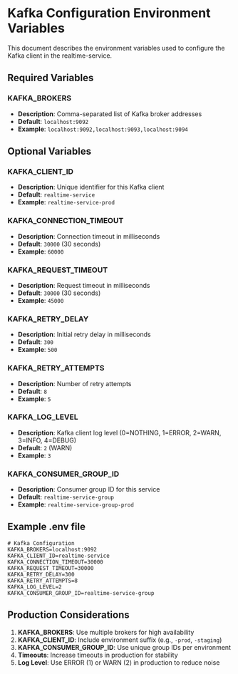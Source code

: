 # Kafka Configuration Environment Variables

This document describes the environment variables used to configure the Kafka client in the realtime-service.

## Required Variables

### KAFKA_BROKERS
- **Description**: Comma-separated list of Kafka broker addresses
- **Default**: `localhost:9092`
- **Example**: `localhost:9092,localhost:9093,localhost:9094`

## Optional Variables

### KAFKA_CLIENT_ID
- **Description**: Unique identifier for this Kafka client
- **Default**: `realtime-service`
- **Example**: `realtime-service-prod`

### KAFKA_CONNECTION_TIMEOUT
- **Description**: Connection timeout in milliseconds
- **Default**: `30000` (30 seconds)
- **Example**: `60000`

### KAFKA_REQUEST_TIMEOUT
- **Description**: Request timeout in milliseconds
- **Default**: `30000` (30 seconds)
- **Example**: `45000`

### KAFKA_RETRY_DELAY
- **Description**: Initial retry delay in milliseconds
- **Default**: `300`
- **Example**: `500`

### KAFKA_RETRY_ATTEMPTS
- **Description**: Number of retry attempts
- **Default**: `8`
- **Example**: `5`

### KAFKA_LOG_LEVEL
- **Description**: Kafka client log level (0=NOTHING, 1=ERROR, 2=WARN, 3=INFO, 4=DEBUG)
- **Default**: `2` (WARN)
- **Example**: `3`

### KAFKA_CONSUMER_GROUP_ID
- **Description**: Consumer group ID for this service
- **Default**: `realtime-service-group`
- **Example**: `realtime-service-group-prod`

## Example .env file

```env
# Kafka Configuration
KAFKA_BROKERS=localhost:9092
KAFKA_CLIENT_ID=realtime-service
KAFKA_CONNECTION_TIMEOUT=30000
KAFKA_REQUEST_TIMEOUT=30000
KAFKA_RETRY_DELAY=300
KAFKA_RETRY_ATTEMPTS=8
KAFKA_LOG_LEVEL=2
KAFKA_CONSUMER_GROUP_ID=realtime-service-group
```

## Production Considerations

1. **KAFKA_BROKERS**: Use multiple brokers for high availability
2. **KAFKA_CLIENT_ID**: Include environment suffix (e.g., `-prod`, `-staging`)
3. **KAFKA_CONSUMER_GROUP_ID**: Use unique group IDs per environment
4. **Timeouts**: Increase timeouts in production for stability
5. **Log Level**: Use ERROR (1) or WARN (2) in production to reduce noise
